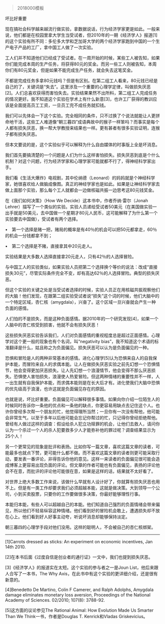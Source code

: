 # 
> 2018000模板




坏比好重要





现在搞社会科学越来越流行做实验，拿数据说话，行为经济学家更是如此。一般来说，他们都是在校园里拿大学生当受试者，但2010年的一期《经济学人》报道[1]的这个实验有所不同：多伦多大学和芝加哥大学的两个经济学家跑到中国的一个生产电子产品的工厂，拿中国工人做了一次实验。

工人们并不知道他们已经成了受试者。在一周开始的时候，某些工人被告知，如果你们能完成本周的生产任务，将获得80元的奖金。而另一些工人则被告知，本周你们有80元奖金，但是如果不能完成生产任务，就会失去这笔奖金。

不都是完成任务多拿80元钱吗？但是有区别。在第二组工人看来，80元钱已经是自己的了，关键词是“失去”。这里涉及一个重要的心理学定律，叫做损失厌恶[2]。人们总喜欢获得而害怕失去。实验结果果然不出所料，第二组工人完成任务的情况更好。我不知道这个实验在学术上有什么新意[3]，也许工厂获得的教训应该是全面提高员工工资，一旦员工完不成任务就扣钱。



我们可以先体会一下这个实验。完全相同的条件，只不过换了个说法就能让人更拼命地干活，这些工人难道像“朝三暮四”成语典故中的猴子一样笨吗？而事实是每个人都有损失厌恶，换一帮大学教授来结果也一样。更有甚者有很多实验证明，连猴子都有损失厌恶。

但本文要说的是，这个实验似乎可以解释为什么自由媒体的时事版上全是坏消息。

我们首先要搞清楚的一个问题是人们为什么这样害怕损失。损失厌恶到底是个什么机制？对这个问题，行为经济学家和心理学家可能就都不行了，得神经科学家出手。

我们看《生活大爆炸》电视剧，其中伦纳德（Leonard）的妈妈就是个神经科学家，她很喜欢给人做脑成像图。真正的神经学家也是如此。如果是让神经科学家去做上面那个实验，那么每个工人就都会一边做核磁共振一边思考这80元钱奖金。

在《我们如何决策》（How We Decide）这本书中，作者乔纳·雷尔（Jonah Lehrer）描写了一个类似的实验。实验人员递给受试者50美元（在美国做实验一出手就是50美元，去中国做一个星期才80元人民币，这可能解释了为什么第一个实验要去中国做），受试者有两个选择。





•　第一个选择是赌一把，赌局的概率是有40％的机会可以把50元都拿走，60％的机会一分钱都拿不到；

•　第二个选择是不赌，直接拿其中20元走人。





实验结果是大多数人选择直接拿20元走人，只有42％的人选择冒险。

与中国工人的实验类似，如果实验人员把第二个选择换个等价的说法：改成“直接损失30元”，尽管实际条件完全不变，却有高达62％的人选择冒险。典型的损失厌恶。

但这个实验的关键之处是当受试者选择的时候，实验人员正在用核磁共振观察他们的大脑！他们发现，在跟第二组实验受试者说“损失”这个词的时候，他们大脑中的一个特定区域，杏仁核（amygdala），兴奋了。这个区域一旦兴奋就会产生一种负面的感情。

人们怕的不是损失，而是这种负面感情。据2010年的一个研究发现[4]，如果一个人脑中的杏仁核受到损害，他就不会有损失厌恶！

这些损失厌恶实验告诉我们，人们对负面感情的重视程度总是超过正面感情。心理学对这个更一般的现象也有个名词，叫“negativity bias”，我不知道这个术语的标准翻译是什么，姑且称之为负面偏见。损失厌恶可以认为是负面偏见的一种。

恐惧和冒险是人的两种非常基本的感情。进化心理学[5]认为恐惧来自人的自我保护本能，而冒险来自人的求偶本能。让人在做损失厌恶实验之前先幻想一个恐惧情节，他会变得更加厌恶损失。让人先幻想一个浪漫情节，他会变得不那么厌恶损失。恐惧使人害怕损失，浪漫使人热爱冒险。但这两种情绪的重要性并不一样，人一出生就有自我保护本能，而求偶本能则是在长大后才有。进化使我们大脑中恐惧的优先级高于浪漫，也许这就是负面偏见存在的原因。

也就是说，坏比好重要。负面偏见可以解释很多事情。如果向你介绍一位陌生人的时候同时告诉你一条他的优点和一条他的缺点，你更容易用缺点去记住这个人。也许你曾经多次帮一个朋友的忙，他觉得理所当然；一旦你有一次没有帮他，他可能会非常生气，以至于多年以后他可能会忘记你帮过的忙，只记得你曾经拒绝帮他。曾经有人做过这样的调查：假设给杀人犯立功赎罪的机会，让他们去救人，请问你认为一个杀过一个人的杀人犯要救多少人才能弥补他的罪过呢？调查结果显示为25个人！

另一个更常见的现象是批评和表扬。比如你写一篇文章，喜欢这篇文章的读者，可能最多也就点下赞，更可能什么都不做。而不喜欢这篇文章的读者则更可能采取行动，要发表一番评论，非得告诉你他的意见。这样一来读者的负面偏见很可能会造成博客上更容易出现负面的评论。但文章的作者可能也有负面偏见，表扬的评论他会不在意，而批评的评论他可能很在意，如果是这样的话，结果就不太好看了。

对世界上绝大多数工作来说，该做什么早就有人设计好了，你就算有损失厌恶也用不上。但是有一类工作却要求我们必须超越本能，这就是做决策。大到领导一个公司，小到买卖股票，只要你的工作要做很多决策，你最好能够理性行事。

本能归本能，有些人可以超越自己的本能。他们知道自己强烈的负面情绪会带来偏见，所以他们不轻易纵容这种情绪。他们看到好的冒险机会敢上，遭遇损失却不放在心上。他们看到好人好事主动夸，听说坏消息却能够保持淡定。

朝三暮四的心理学手段对他们没用。这样的聪明人，不会被自己的杏仁核绑架。





* * *



[1]Carrots dressed as sticks: An experiment on economic incentives, Jan 14th 2010.

[2]在本书后面《过度自信是创业者的通行证》一文中，我们也提到损失厌恶。

[3]《经济学人》的报道实在太短。这个实验的参与者之一是Joun List，他后来跟人合写了一本书，The Why Axis，在此书中有这个实验的更详细介绍，还是很有新意的。

[4]Benedetto De Martino, Colin F Camerer, and Ralph Adolphs, Amygdala damage eliminates monetary loss aversion, Proceedings of the National Academy of Sciences. 02/2010; 107(8): 3788-92.

[5]这方面的议论参见The Rational Animal: How Evolution Made Us Smarter Than We Think一书，作者是Douglas T. Kenrick和Vladas Griskevicius。


